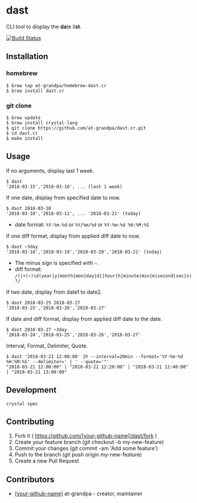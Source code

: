 # dast

CLI tool to display the **da**te li**st**.

[![Build Status](https://travis-ci.org/at-grandpa/dast.cr.svg?branch=master)](https://travis-ci.org/at-grandpa/dast.cr)

## Installation

### homebrew

```console
$ brew tap at-grandpa/homebrew-dast.cr
$ brew install dast.cr
```

### git clone

```console
$ brew update
$ brew install crystal-lang
$ git clone https://github.com/at-grandpa/dast.cr.git
$ cd dast.cr
$ make install
```

## Usage

If no arguments, display last 1 week.

```console
$ dast
'2018-03-15','2018-03-16', ... (last 1 week)
```

If one date, display from specified date to now.

```console
$ dast 2018-03-10
'2018-03-10','2018-03-11', ... '2018-03-21' (today)
```

* date format: `%Y-%m-%d` or `%Y/%m/%d` or `%Y-%m-%d %H:%M:%S`

If one diff format, display from applied diff date to now.

```console
$ dast ~3day
'2018-03-18','2018-03-19','2018-03-20','2018-03-21' (today)
```

* The minus sign is specified with `~`.
* diff format: `/(|+|~)\d(year|y|month|mon|day|d||hour|h|minute|min|m|second|sec|s)?/`

If two date, display from date1 to date2.

```console
$ dast 2018-03-25 2018-03-27
'2018-03-25','2018-03-26','2018-03-27'
```

If date and diff format, display from applied diff date to the date.

```console
$ dast 2018-03-27 ~3day
'2018-03-24','2018-03-25','2018-03-26','2018-03-27'
```

Interval, Format, Delimiter, Quote.

```console
$ dast '2018-03-21 12:00:00' 1h --interval=20min --format='%Y-%m-%d %H:%M:%S' --delimiter=' | ' --quote='"'
"2018-03-21 12:00:00" | "2018-03-21 12:20:00" | "2018-03-21 12:40:00" | "2018-03-21 13:00:00"
```

## Development

```console
crystal spec
```

## Contributing

1. Fork it ( https://github.com/[your-github-name]/dast/fork )
2. Create your feature branch (git checkout -b my-new-feature)
3. Commit your changes (git commit -am 'Add some feature')
4. Push to the branch (git push origin my-new-feature)
5. Create a new Pull Request

## Contributors

- [[your-github-name]](https://github.com/[your-github-name]) at-grandpa - creator, maintainer
